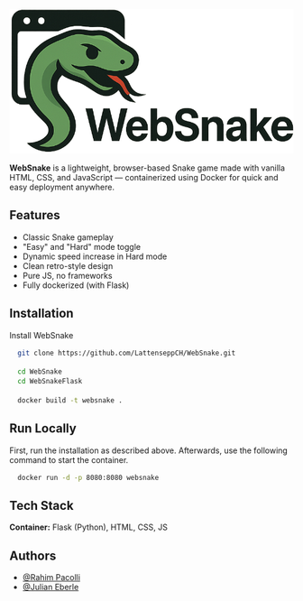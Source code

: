 
![Logo](https://github.com/LattenseppCH/WebSnake/blob/main/WebSnakeFlask/static/websnake_full.png)



**WebSnake** is a lightweight, browser-based Snake game made with vanilla HTML, CSS, and JavaScript — containerized using Docker for quick and easy deployment anywhere.


## Features

- Classic Snake gameplay
- "Easy" and "Hard" mode toggle
- Dynamic speed increase in Hard mode
- Clean retro-style design
- Pure JS, no frameworks
- Fully dockerized (with Flask)

## Installation

Install WebSnake

```bash
  git clone https://github.com/LattenseppCH/WebSnake.git

  cd WebSnake
  cd WebSnakeFlask

  docker build -t websnake .
```
    
## Run Locally

First, run the installation as described above. Afterwards, use the following command to start the container.


```bash
  docker run -d -p 8080:8080 websnake
```


## Tech Stack


**Container:** Flask (Python), HTML, CSS, JS


## Authors

- [@Rahim Pacolli](https://www.github.com/https://github.com/LattenseppCH)
- [@Julian Eberle](https://www.temu.com/ul/kuiper/un2.html?_p_rfs=1&subj=un-search-web&_p_jump_id=960&_x_vst_scene=adg&search_key=putzlumpen&_x_ads_channel=google&_x_ads_sub_channel=search&_x_ads_account=8476340376&_x_ads_set=21786376698&_x_ads_id=171494074071&_x_ads_creative_id=716372360520&_x_ns_source=g&_x_ns_gclid=Cj0KCQjwlrvBBhDnARIsAHEQgORWJ5X-ssB6Q8bPBY7DXrl3VxFgyamBILmKicfL4MAN2WXXTn0EJHwaAgCMEALw_wcB&_x_ns_placement=&_x_ns_match_type=b&_x_ns_ad_position=&_x_ns_product_id=&_x_ns_target=&_x_ns_devicemodel=&_x_ns_wbraid=Cj4KCAjwlrvBBhAlEi4A6MaJIE8qltuOw-RcW5i1OpNSxQ27Uzg8gENHOuOEdLyzH1gNL2sMR_1ZqWNyGgLiNw&_x_ns_gbraid=0AAAAAo4mICFR4zvTMTg2dD0a2cXU443NJ&_x_ns_keyword=putzlumpen&_x_ns_targetid=kwd-301077183071&_x_ns_extensionid=&gad_source=1&gad_campaignid=21786376698&gclid=Cj0KCQjwlrvBBhDnARIsAHEQgORWJ5X-ssB6Q8bPBY7DXrl3VxFgyamBILmKicfL4MAN2WXXTn0EJHwaAgCMEALw_wcB&adg_ctx=f-431f4c78)